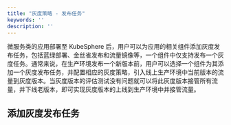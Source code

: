 ```yaml
---
title: "灰度策略 - 发布任务"
keywords: ''
description: ''
---
```


微服务类的应用部署至 KubeSphere 后，用户可以为应用的相关组件添加灰度发布任务，包括蓝绿部署、金丝雀发布和流量镜像等，一个组件中仅支持发布一个灰度任务。通常来说，在生产环境发布一个新版本前，用户可以选择一个组件为其添加一个灰度发布任务，并配置相应的灰度策略，引入线上生产环境中当前版本的流量到灰度版本。当灰度版本的评估测试没有问题就可以将此灰度版本接管所有流量，并下线老版本，即可实现灰度版本的上线到生产环境中并接管流量。

## 添加灰度发布任务

